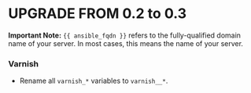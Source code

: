 # UPGRADE FROM 0.2 to 0.3

**Important Note:** `{{ ansible_fqdn }}` refers to the fully-qualified domain name of
your server. In most cases, this means the name of your server.

### Varnish

 * Rename all `varnish_*` variables to `varnish__*`.
